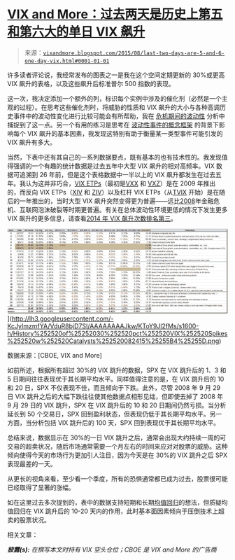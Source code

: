 <!--yml

分类：未分类

日期：2024-05-18 16:09:05

-->

# [VIX and More：过去两天是历史上第五和第六大的单日 VIX 飙升](http://vixandmore.blogspot.com/2015/08/last-two-days-are-5-and-6-one-day-vix.html#0001-01-01)

> 来源：[`vixandmore.blogspot.com/2015/08/last-two-days-are-5-and-6-one-day-vix.html#0001-01-01`](http://vixandmore.blogspot.com/2015/08/last-two-days-are-5-and-6-one-day-vix.html#0001-01-01)

许多读者评论说，我经常发布的图表之一是我在这个空间定期更新的 30%或更高 VIX 飙升的表格，以及这些飙升后标准普尔 500 指数的表现。

这一次，我决定添加一个额外的列，标识每个实例中涉及的催化剂（必然是一个主观的过程）。在思考这些催化剂时，将威胁的性质和 VIX 飙升的大小与各种高调历史事件中的波动性变化进行比较可能会有所帮助，我在 [危机期间的波动性](http://vixandmore.blogspot.com/2012/12/volatility-during-crises.html) 分析中捕捉到了这一点。另一个有用的练习是思考在 [波动性事件的概念框架](http://vixandmore.blogspot.com/2008/10/conceptual-framework-for-volatility.html) 的背景下影响每个 VIX 飙升的基本因素，我发现这特别有助于衡量某一类型事件可能引发的 VIX 飙升有多大。

当然，下表中还有其自己的一系列数据要点，既有基本的也有技术性的。我发现值得强调的一个有趣的统计数据是过去五年中大型 VIX 飙升的相对高频率。VIX 数据可追溯到 26 年前，但是这个表格数据中一半以上的 VIX 飙升都发生在过去五年。我认为这并非巧合，[VIX ETPs](http://vixandmore.blogspot.com/search/label/VIX%20ETN)（最初是[VXX](http://vixandmore.blogspot.com/search/label/VXX) 和 [VXZ](http://vixandmore.blogspot.com/search/label/VXZ)）是在 2009 年推出的，而反向 VIX ETPs（[XIV](http://vixandmore.blogspot.com/search/label/XIV) 和 [ZIV](http://vixandmore.blogspot.com/search/label/ZIV)）以及杠杆 VIX ETPs（从[TVIX](http://vixandmore.blogspot.com/search/label/TVIX) 开始）是在随后的一年推出的，当时大型 VIX 飙升突然变得更为普遍——远比[2008](http://vixandmore.blogspot.com/search/label/2008)年金融危机、互联网泡沫破裂等时期更普遍。有关在总体波动性环境更低的情况下发生更多 VIX 飙升的更多信息，请查看[2014 年 VIX 飙升次数排名第三](http://vixandmore.blogspot.com/2015/01/2014-had-third-highest-number-of-20-vix.html)。

![30 pct VIX Spikes w Catalysts 082415](img/6ab13e64c087e39e4dd5bafb345c4347.png "History of 30 pct VIX Spikes w Catalysts 082415")](http://lh3.googleusercontent.com/-KcJyImzmfYA/VduR8bjD7SI/AAAAAAAAJkw/KToY9Jl2fMs/s1600-h/History%252520of%25252030%252520pct%252520VIX%252520Spikes%252520w%252520Catalysts%252520082415%25255B4%25255D.png)

数据来源：[CBOE, VIX and More]

如前所述，根据所有超过 30%的 VIX 跳升的数据，SPX 在 VIX 跳升后的 1、3 和 5 日期间往往表现优于其长期平均水平。同样值得注意的是，在 VIX 跳升后的 10 和 20 日，SPX 不仅表现不佳，而且倾向于下跌。此外，尽管 2008 年 9 月 29 日 VIX 跳升之后的大幅下跌往往使其他数据点相形见绌，但即使去掉了 2008 年 9 月 29 日的 VIX 跳升，SPX 在 VIX 跳升后的 10 和 20 日期间仍然亏损。当分析延长到 50 个交易日，SPX 回到盈利状态，但表现仍低于其长期平均水平。另一方面，当分析包括 VIX 跳升后的 100 天，SPX 回到表现优于其长期平均水平。

总结来说，数据显示在 30%的一日 VIX 跳升之后，通常会出现大约持续一周的可交易的超卖状况，随后市场通常需要一个月左右的时间来应对对股票的威胁。这种倾向使得今天的市场行为更加引人注目，因为今天是在 30%的 VIX 跳升之后 SPX 表现最差的一天。

从更长的视角来看，至少看一个季度，所有的恐惧通常都已成为过去，股票很可能已经取得了显著的涨幅。

如在这里过去多次提到的，表中的数据支持短期和长期[均值回归](http://vixandmore.blogspot.com/search/label/mean%20reversion)的想法，但质疑均值回归在 VIX 跳升后的 10-20 天内的作用，此时基本面因素倾向于压倒技术上超卖的股票状况。

相关文章：

***披露(s):*** *在撰写本文时持有 VIX 空头仓位；CBOE 是 VIX and More 的广告商*
